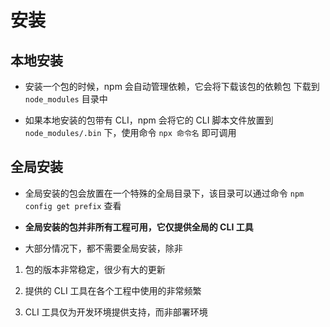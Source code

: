 # 安装

## 本地安装

*   安装一个包的时候，npm 会自动管理依赖，它会将下载该包的依赖包 下载到 `node_modules` 目录中

*   如果本地安装的包带有 CLI，npm 会将它的 CLI 脚本文件放置到 `node_modules/.bin` 下，使用命令 `npx 命令名` 即可调用

## 全局安装

*   全局安装的包会放置在一个特殊的全局目录下，该目录可以通过命令 `npm config get prefix` 查看

*   **全局安装的包并非所有工程可用，它仅提供全局的 CLI 工具**

*   大部分情况下，都不需要全局安装，除非

1.  包的版本非常稳定，很少有大的更新

2.  提供的 CLI 工具在各个工程中使用的非常频繁

3.  CLI 工具仅为开发环境提供支持，而非部署环境
